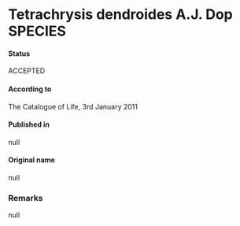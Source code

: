 Tetrachrysis dendroides A.J. Dop SPECIES
=======

#### Status
ACCEPTED

#### According to
The Catalogue of Life, 3rd January 2011

#### Published in
null

#### Original name
null

### Remarks
null